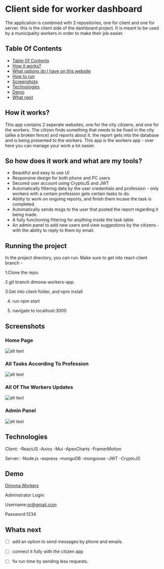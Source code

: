 # Client side for worker dashboard

The application is combined with 2 repositories, one for client and one for server.
this is the client side of the dashboard project.
It is meant to be used by a municipality workers in order to make their job easier.

## Table Of Contents <a name="Table"></a>
- [Table Of Contents](#Table)
- [How it works?](#why)
- [What options do I have on this website](#info)
- [How to run](#run)
- [Screenshots](#Screenshots)
- [Technologies](#Technologies)
- [Demo](#Demo)
- [What next](#next)


## How it works? <a name="why"></a>
This app contains 2 seperate websites, one for the city citizens, and one for the workers.
The citizen finds something that needs to be fixed in the city (alike a broken fence) and reports about it.
the report gets into the database and is being presented to the workers.
This app is the workers app - over here you can manage your work a lot easier.

## So how does it work and what are my tools? <a name="info"></a>
- Beautiful and easy to use UI
- Responsive design for both phone and PC users
- Secured user account using CryptoJS and JWT
- Automatically filtering data by the user credentials and profession - only workers with a certain profession gets certain tasks to do.
- Ability to work on ongoing reports, and finish them incase the task is completed.
- Automatically sends msgs to the user that posted the report regarding it being made.
- A fully functioning filtering for anything inside the task table
- An admin panel to add new users and view suggestions by the citizens - with the ability to reply to them by email.

## Running the project <a name="run"></a>
In the project directory, you can run:
Make sure to get into react-client branch - 

1.Clone the repo.

2.git branch dimona-workers-app.

3.Get into client folder, and npm install

4. run npm start

5. navigate to localhost:3000

## Screenshots <a name="Screenshots"></a>

### Home Page

![alt text](https://i.postimg.cc/R0xrbYDW/image-1.png)


### All Tasks According To Profession

![alt text](https://i.postimg.cc/TYBBpSGt/image2.png)


### All Of The Workers Updates

![alt text](https://i.postimg.cc/6qmgVbZ5/image.png)

### Admin Panel

![alt text](https://i.postimg.cc/qqRW3Hz5/image-2.png)



## Technologies <a name="Technologies"></a>
   Client:
   -ReactJS
   -Axios
   -Mui
   -ApexCharts
   -FramerMotion
   
   Server:
   -Node.js
   -express
   -mongoDB
   -mongoose
   -JWT
   -CryptoJS
   
   ## Demo <a name="Demo"></a>
   [Dimona Workers](https://dimona-hazards.netlify.app/)
   
   Adminstrator Login:
   
   Username:or@gmail.com
   
   Password:1234
   
## Whats next <a name="next"></a>
- [ ] add an option to send messages by phone and emails.
- [ ] connect it fully with the citizen app
- [ ] fix run time by sending less requests.

